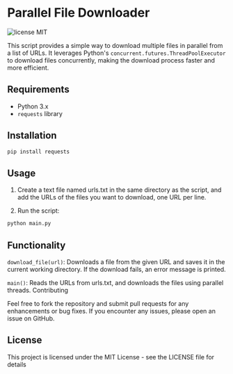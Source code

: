 # Parallel File Downloader

![license MIT](https://badgen.net/github/license/eyebleach/DownloadThreadPool)

This script provides a simple way to download multiple files in parallel from a list of URLs. It leverages Python's `concurrent.futures.ThreadPoolExecutor` to download files concurrently, making the download process faster and more efficient.

## Requirements

- Python 3.x
- `requests` library

## Installation

```bash
pip install requests
```

## Usage

1. Create a text file named urls.txt in the same directory as the script, and add the URLs of the files you want to download, one URL per line.

2. Run the script:

```bash
python main.py
```

## Functionality

`download_file(url)`: Downloads a file from the given URL and saves it in the current working directory. If the download fails, an error message is printed.

`main()`: Reads the URLs from urls.txt, and downloads the files using parallel threads.
Contributing

Feel free to fork the repository and submit pull requests for any enhancements or bug fixes. If you encounter any issues, please open an issue on GitHub.

## License

This project is licensed under the MIT License - see the LICENSE file for details
